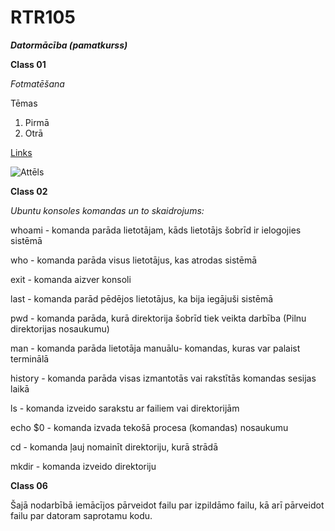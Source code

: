 

# RTR105



***Datormācība (pamatkurss)***

**Class 01**

*Fotmatēšana*

Tēmas
 1. Pirmā 
 2. Otrā

[Links](https://stackedit.io/app#)

![Attēls](https://pbs.twimg.com/profile_images/948120716448321538/m5tBoQnS_400x400.jpg)

**Class 02**

*Ubuntu konsoles komandas un to skaidrojums:*

whoami - komanda parāda lietotājam, kāds lietotājs šobrīd ir ielogojies sistēmā

who - komanda parāda visus lietotājus, kas atrodas sistēmā

exit - komanda aizver konsoli 

last - komanda parād pēdējos lietotājus, ka bija iegājuši sistēmā

pwd - komanda parāda, kurā direktorija šobrīd tiek veikta darbība (Pilnu direktorijas nosaukumu)

man - komanda parāda lietotāja manuālu- komandas, kuras var palaist terminālā

history - komanda parāda visas izmantotās vai rakstītās komandas sesijas laikā

ls - komanda izveido sarakstu ar failiem vai direktorijām

echo $0 - komanda izvada tekošā procesa (komandas) nosaukumu

cd - komanda ļauj nomainīt direktoriju, kurā strādā

mkdir - komanda izveido direktoriju

**Class 06**

Šajā nodarbībā iemācījos pārveidot failu par izpildāmo failu, kā arī pārveidot failu par datoram saprotamu kodu.
